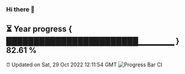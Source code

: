 ### Hi there 👋
⏳ Year progress { ████████████████████████▁▁▁▁▁▁ } 82.61 %
---
⏰ Updated on Sat, 29 Oct 2022 12:11:54 GMT
![Progress Bar CI](https://github.com/Moyi321/Moyi321/workflows/Progress%20Bar%20CI/badge.svg)
